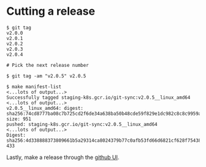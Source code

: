 # Cutting a release

```
$ git tag
v2.0.0
v2.0.1
v2.0.2
v2.0.3
v2.0.4

# Pick the next release number

$ git tag -am "v2.0.5" v2.0.5

$ make manifest-list
<...lots of output...>
Successfully tagged staging-k8s.gcr.io/git-sync:v2.0.5__linux_amd64
<...lots of output...>
v2.0.5__linux_amd64: digest: sha256:74cd8777ba08c7b725cd2f6de34a638ba50b48cde59f829e1dc982c8c8c9959a size: 951
pushed: staging-k8s.gcr.io/git-sync:v2.0.5__linux_amd64
<...lots of output...>
Digest: sha256:4d338888373809661b5a29314ca8024379b77c0afb53fd66d6821cf628f75438 433
```

Lastly, make a release through the [github UI](https://github.com/kubernetes/git-sync/releases).
